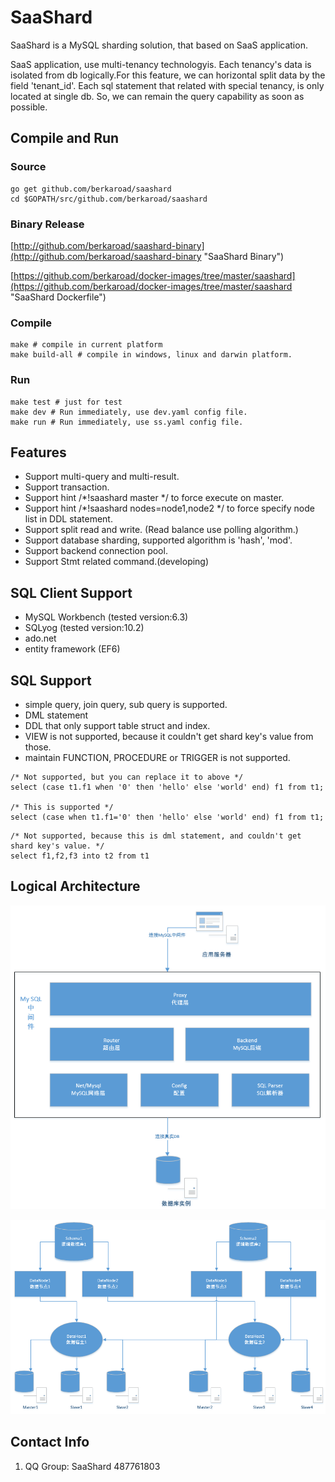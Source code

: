 # SaaShard
SaaShard is a MySQL sharding solution, that based on SaaS application.

SaaS application, use multi-tenancy technologyis.
Each tenancy's data is isolated from db logically.For this feature, we can horizontal split data by the field 'tenant_id'.
Each sql statement that related with special tenancy, is only located at single db. So, we can remain the query capability as soon as possible.

## Compile and Run

### Source
```
go get github.com/berkaroad/saashard
cd $GOPATH/src/github.com/berkaroad/saashard
```

### Binary Release
[http://github.com/berkaroad/saashard-binary](http://github.com/berkaroad/saashard-binary "SaaShard Binary")

[https://github.com/berkaroad/docker-images/tree/master/saashard](https://github.com/berkaroad/docker-images/tree/master/saashard "SaaShard Dockerfile")

### Compile

```
make # compile in current platform
make build-all # compile in windows, linux and darwin platform.
```

### Run

```
make test # just for test
make dev # Run immediately, use dev.yaml config file.
make run # Run immediately, use ss.yaml config file.
```

## Features
- Support multi-query and multi-result.
- Support transaction.
- Support hint /*!saashard master */ to force execute on master.
- Support hint /*!saashard nodes=node1,node2 */ to force specify node list in DDL statement.
- Support split read and write. (Read balance use polling algorithm.)
- Support database sharding, supported algorithm is 'hash', 'mod'.
- Support backend connection pool.
- Support Stmt related command.(developing)

## SQL Client Support 
- MySQL Workbench (tested version:6.3)
- SQLyog (tested version:10.2)
- ado.net
- entity framework (EF6)

## SQL Support

- simple query, join query, sub query is supported.
- DML statement
- DDL that only support table struct and index.
- VIEW is not supported, because it couldn't get shard key's value from those.
- maintain FUNCTION, PROCEDURE or TRIGGER is not supported.

```
/* Not supported, but you can replace it to above */
select (case t1.f1 when '0' then 'hello' else 'world' end) f1 from t1;

/* This is supported */
select (case when t1.f1='0' then 'hello' else 'world' end) f1 from t1;
```

```
/* Not supported, because this is dml statement, and couldn't get shard key's value. */
select f1,f2,f3 into t2 from t1
```

## Logical Architecture

![logical architecture](docs/images/logical_arch.png "logical architecture")

![logical schema](docs/images/logical_schema.png "logical schema")

## Contact Info

1. QQ Group: SaaShard 487761803
